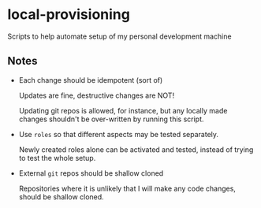 # local-provisioning
Scripts to help automate setup of my personal development machine

## Notes

- Each change should be idempotent (sort of)

  Updates are fine, destructive changes are NOT!

  Updating git repos is allowed, for instance, but any locally made changes
  shouldn't be over-written by running this script.

- Use `roles` so that different aspects may be tested separately.

  Newly created roles alone can be activated and tested, instead of trying to
  test the whole setup.

- External `git` repos should be shallow cloned

  Repositories where it is unlikely that I will make any code changes, should be
  shallow cloned.

